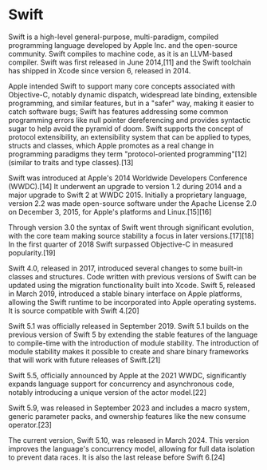 
Swift
=====


Swift is a high-level general-purpose, multi-paradigm, compiled programming language developed by Apple Inc. and the open-source community. Swift compiles to machine code, as it is an LLVM-based compiler. Swift was first released in June 2014,[11] and the Swift toolchain has shipped in Xcode since version 6, released in 2014.


Apple intended Swift to support many core concepts associated with Objective-C, notably dynamic dispatch, widespread late binding, extensible programming, and similar features, but in a "safer" way, making it easier to catch software bugs; Swift has features addressing some common programming errors like null pointer dereferencing and provides syntactic sugar to help avoid the pyramid of doom. Swift supports the concept of protocol extensibility, an extensibility system that can be applied to types, structs and classes, which Apple promotes as a real change in programming paradigms they term "protocol-oriented programming"[12] (similar to traits and type classes).[13]


Swift was introduced at Apple's 2014 Worldwide Developers Conference (WWDC).[14] It underwent an upgrade to version 1.2 during 2014 and a major upgrade to Swift 2 at WWDC 2015. Initially a proprietary language, version 2.2 was made open-source software under the Apache License 2.0 on December 3, 2015, for Apple's platforms and Linux.[15][16]


Through version 3.0 the syntax of Swift went through significant evolution, with the core team making source stability a focus in later versions.[17][18] In the first quarter of 2018 Swift surpassed Objective-C in measured popularity.[19]


Swift 4.0, released in 2017, introduced several changes to some built-in classes and structures. Code written with previous versions of Swift can be updated using the migration functionality built into Xcode. Swift 5, released in March 2019, introduced a stable binary interface on Apple platforms, allowing the Swift runtime to be incorporated into Apple operating systems. It is source compatible with Swift 4.[20]


Swift 5.1 was officially released in September 2019. Swift 5.1 builds on the previous version of Swift 5 by extending the stable features of the language to compile-time with the introduction of module stability. The introduction of module stability makes it possible to create and share binary frameworks that will work with future releases of Swift.[21]


Swift 5.5, officially announced by Apple at the 2021 WWDC, significantly expands language support for concurrency and asynchronous code, notably introducing a unique version of the actor model.[22]


Swift 5.9, was released in September 2023 and includes a macro system, generic parameter packs, and ownership features like the new consume operator.[23]


The current version, Swift 5.10, was released in March 2024. This version improves the language's concurrency model, allowing for full data isolation to prevent data races. It is also the last release before Swift 6.[24]
